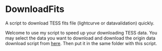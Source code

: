# DownloadFits
A script to download TESS fits file (lightcurve or datavalidation) quickly.

Welcome to use my script to speed up your downloading TESS data.
You may select the data you want to download and download the origin data download script from [here](https://archive.stsci.edu/tess/bulk_downloads/bulk_downloads_ffi-tp-lc-dv.html). Then put it in the same folder with this script.
